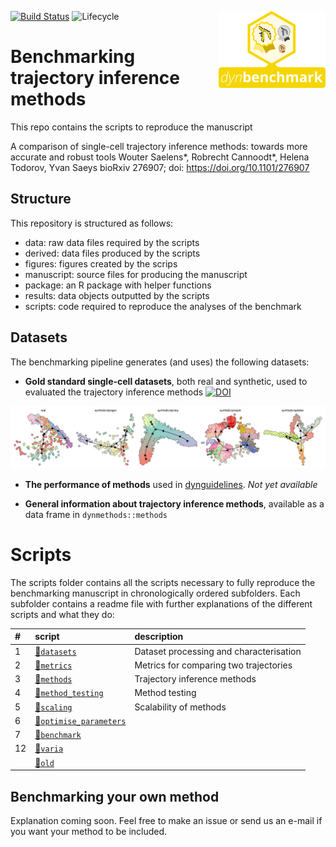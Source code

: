 
<!-- README.md is generated from README.Rmd. Please edit that file -->
[![Build Status](https://api.travis-ci.org/dynverse/dynbenchmark.svg)](https://travis-ci.org/dynverse/dynbenchmark) ![Lifecycle](https://img.shields.io/badge/lifecycle-experimental-orange.svg) <img src="package/man/figures/logo.png" align="right" />

# Benchmarking trajectory inference methods

This repo contains the scripts to reproduce the manuscript

A comparison of single-cell trajectory inference methods: towards more accurate and robust tools
Wouter Saelens\*, Robrecht Cannoodt\*, Helena Todorov, Yvan Saeys
bioRxiv 276907; doi: <https://doi.org/10.1101/276907>

## Structure

This repository is structured as follows:

-   data: raw data files required by the scripts
-   derived: data files produced by the scripts
-   figures: figures created by the scrips
-   manuscript: source files for producing the manuscript
-   package: an R package with helper functions
-   results: data objects outputted by the scripts
-   scripts: code required to reproduce the analyses of the benchmark

## Datasets

The benchmarking pipeline generates (and uses) the following datasets:

-   **Gold standard single-cell datasets**, both real and synthetic, used to evaluated the trajectory inference methods [![DOI](https://zenodo.org/badge/DOI/10.5281/zenodo.1211533.svg)](https://doi.org/10.5281/zenodo.1211533)

![datasets](package/man/figures/datasets.png)

-   **The performance of methods** used in [dynguidelines](https://www.github.com/dynverse/dynguidelines). *Not yet available*

-   **General information about trajectory inference methods**, available as a data frame in `dynmethods::methods`

# Scripts

The scripts folder contains all the scripts necessary to fully reproduce the benchmarking manuscript in chronologically ordered subfolders. Each subfolder contains a readme file with further explanations of the different scripts and what they do:

| \#  | script                                           | description                             |
|:----|:-------------------------------------------------|:----------------------------------------|
| 1   | [📁`datasets`](01-datasets)                       | Dataset processing and characterisation |
| 2   | [📁`metrics`](02-metrics)                         | Metrics for comparing two trajectories  |
| 3   | [📁`methods`](03-methods)                         | Trajectory inference methods            |
| 4   | [📁`method_testing`](04-method_testing)           | Method testing                          |
| 5   | [📁`scaling`](05-scaling)                         | Scalability of methods                  |
| 6   | [📁`optimise_parameters`](06-optimise_parameters) |                                         |
| 7   | [📁`benchmark`](07-benchmark)                     |                                         |
| 12  | [📁`varia`](12-varia)                             |                                         |
|     | [📁`old`](old)                                    |                                         |

## Benchmarking your own method

Explanation coming soon. Feel free to make an issue or send us an e-mail if you want your method to be included.
